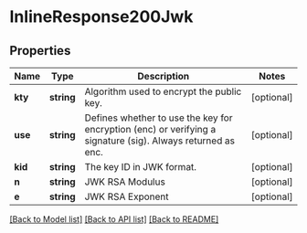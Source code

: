 # InlineResponse200Jwk

## Properties
Name | Type | Description | Notes
------------ | ------------- | ------------- | -------------
**kty** | **string** | Algorithm used to encrypt the public key. | [optional] 
**use** | **string** | Defines whether to use the key for encryption (enc) or verifying a signature (sig). Always returned as enc. | [optional] 
**kid** | **string** | The key ID in JWK format. | [optional] 
**n** | **string** | JWK RSA Modulus | [optional] 
**e** | **string** | JWK RSA Exponent | [optional] 

[[Back to Model list]](../README.md#documentation-for-models) [[Back to API list]](../README.md#documentation-for-api-endpoints) [[Back to README]](../README.md)


